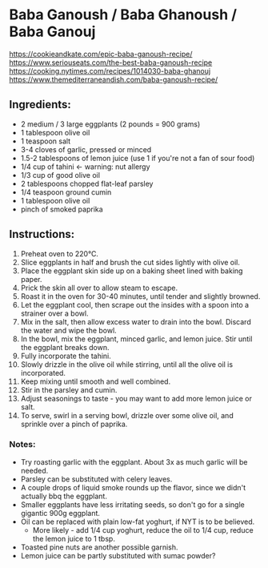 # Baba Ganoush / Baba Ghanoush / Baba Ganouj

https://cookieandkate.com/epic-baba-ganoush-recipe/
https://www.seriouseats.com/the-best-baba-ganoush-recipe
https://cooking.nytimes.com/recipes/1014030-baba-ghanouj
https://www.themediterraneandish.com/baba-ganoush-recipe/

## Ingredients:

* 2 medium / 3 large eggplants (2 pounds = 900 grams)
* 1 tablespoon olive oil
* 1 teaspoon salt
* 3-4 cloves of garlic, pressed or minced
* 1.5-2 tablespoons of lemon juice (use 1 if you're not a fan of sour food)
* 1/4 cup of tahini <- warning: nut allergy
* 1/3 cup of good olive oil
* 2 tablespoons chopped flat-leaf parsley
* 1/4 teaspoon ground cumin
* 1 tablespoon olive oil
* pinch of smoked paprika


## Instructions:

1. Preheat oven to 220°C.
2. Slice eggplants in half and brush the cut sides lightly with olive oil.
3. Place the eggplant skin side up on a baking sheet lined with baking paper.
4. Prick the skin all over to allow steam to escape.
5. Roast it in the oven for 30-40 minutes, until tender and slightly browned.
6. Let the eggplant cool, then scrape out the insides with a spoon into a strainer over a bowl.
7. Mix in the salt, then allow excess water to drain into the bowl. Discard the water and wipe the bowl.
8. In the bowl, mix the eggplant, minced garlic, and lemon juice. Stir until the eggplant breaks down.
9. Fully incorporate the tahini.
10. Slowly drizzle in the olive oil while stirring, until all the olive oil is incorporated.
11. Keep mixing until smooth and well combined.
12. Stir in the parsley and cumin.
13. Adjust seasonings to taste - you may want to add more lemon juice or salt.
14. To serve, swirl in a serving bowl, drizzle over some olive oil, and sprinkle over a pinch of paprika.

### Notes:

* Try roasting garlic with the eggplant. About 3x as much garlic will be needed.
* Parsley can be substituted with celery leaves.
* A couple drops of liquid smoke rounds up the flavor, since we didn't actually bbq the eggplant.
* Smaller eggplants have less irritating seeds, so don't go for a single gigantic 900g eggplant.
* Oil can be replaced with plain low-fat yoghurt, if NYT is to be believed.
  * More likely - add 1/4 cup yoghurt, reduce the oil to 1/4 cup, reduce the lemon juice to 1 tbsp.
* Toasted pine nuts are another possible garnish.
* Lemon juice can be partly substituted with sumac powder?